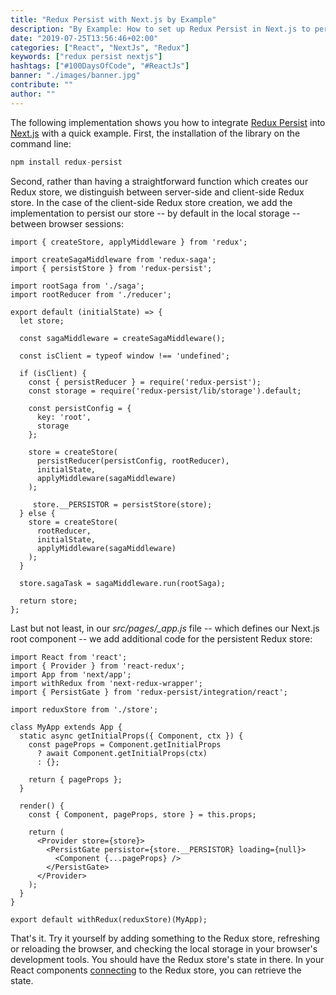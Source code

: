 ```yaml
---
title: "Redux Persist with Next.js by Example"
description: "By Example: How to set up Redux Persist in Next.js to persist your Redux store's state in the React client application's local storage ..."
date: "2019-07-25T13:56:46+02:00"
categories: ["React", "NextJs", "Redux"]
keywords: ["redux persist nextjs"]
hashtags: ["#100DaysOfCode", "#ReactJs"]
banner: "./images/banner.jpg"
contribute: ""
author: ""
---
```


<Sponsorship />

<ByExample />

The following implementation shows you how to integrate [Redux Persist](https://github.com/rt2zz/redux-persist) into [Next.js](https://github.com/zeit/next.js/) with a quick example. First, the installation of the library on the command line:

```javascript
npm install redux-persist
```

Second, rather than having a straightforward function which creates our Redux store, we distinguish between server-side and client-side Redux store. In the case of the client-side Redux store creation, we add the implementation to persist our store -- by default in the local storage -- between browser sessions:

```javascript{4,10,14,16,17,18,19,20,21,22,23,24,25,26,27,28,29,30,31,32,38,42}
import { createStore, applyMiddleware } from 'redux';

import createSagaMiddleware from 'redux-saga';
import { persistStore } from 'redux-persist';

import rootSaga from './saga';
import rootReducer from './reducer';

export default (initialState) => {
  let store;

  const sagaMiddleware = createSagaMiddleware();

  const isClient = typeof window !== 'undefined';

  if (isClient) {
    const { persistReducer } = require('redux-persist');
    const storage = require('redux-persist/lib/storage').default;

    const persistConfig = {
      key: 'root',
      storage
    };

    store = createStore(
      persistReducer(persistConfig, rootReducer),
      initialState,
      applyMiddleware(sagaMiddleware)
    );

     store.__PERSISTOR = persistStore(store);
  } else {
    store = createStore(
      rootReducer,
      initialState,
      applyMiddleware(sagaMiddleware)
    );
  }

  store.sagaTask = sagaMiddleware.run(rootSaga);

  return store;
};
```

Last but not least, in our *src/pages/_app.js* file -- which defines our Next.js root component -- we add additional code for the persistent Redux store:

```javascript{5,23,25}
import React from 'react';
import { Provider } from 'react-redux';
import App from 'next/app';
import withRedux from 'next-redux-wrapper';
import { PersistGate } from 'redux-persist/integration/react';

import reduxStore from './store';

class MyApp extends App {
  static async getInitialProps({ Component, ctx }) {
    const pageProps = Component.getInitialProps
      ? await Component.getInitialProps(ctx)
      : {};

    return { pageProps };
  }

  render() {
    const { Component, pageProps, store } = this.props;

    return (
      <Provider store={store}>
        <PersistGate persistor={store.__PERSISTOR} loading={null}>
          <Component {...pageProps} />
        </PersistGate>
      </Provider>
    );
  }
}

export default withRedux(reduxStore)(MyApp);
```

That's it. Try it yourself by adding something to the Redux store, refreshing or reloading the browser, and checking the local storage in your browser's development tools. You should have the Redux store's state in there. In your React components [connecting](https://react-redux.js.org/api/connect) to the Redux store, you can retrieve the state.
